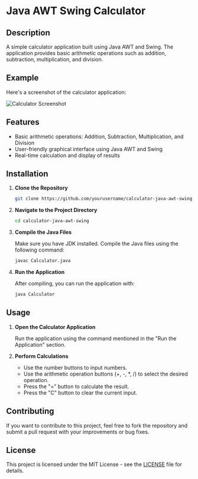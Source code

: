 # Java AWT Swing Calculator

## Description

A simple calculator application built using Java AWT and Swing. The application provides basic arithmetic operations such as addition, subtraction, multiplication, and division.

## Example

Here's a screenshot of the calculator application:

![Calculator Screenshot]([screenshot.png](https://github.com/uniquesp/Calculator/blob/main/Calculator.png))

## Features

- Basic arithmetic operations: Addition, Subtraction, Multiplication, and Division
- User-friendly graphical interface using Java AWT and Swing
- Real-time calculation and display of results

## Installation

1. **Clone the Repository**

   ```bash
   git clone https://github.com/yourusername/calculator-java-awt-swing.git
   ```

2. **Navigate to the Project Directory**

   ```bash
   cd calculator-java-awt-swing
   ```

3. **Compile the Java Files**

   Make sure you have JDK installed. Compile the Java files using the following command:

   ```bash
   javac Calculator.java
   ```

4. **Run the Application**

   After compiling, you can run the application with:

   ```bash
   java Calculator
   ```

## Usage

1. **Open the Calculator Application**
   
   Run the application using the command mentioned in the "Run the Application" section.

2. **Perform Calculations**

   - Use the number buttons to input numbers.
   - Use the arithmetic operation buttons (+, -, *, /) to select the desired operation.
   - Press the "=" button to calculate the result.
   - Press the "C" button to clear the current input.

## Contributing

If you want to contribute to this project, feel free to fork the repository and submit a pull request with your improvements or bug fixes.

## License

This project is licensed under the MIT License - see the [LICENSE](LICENSE) file for details.
